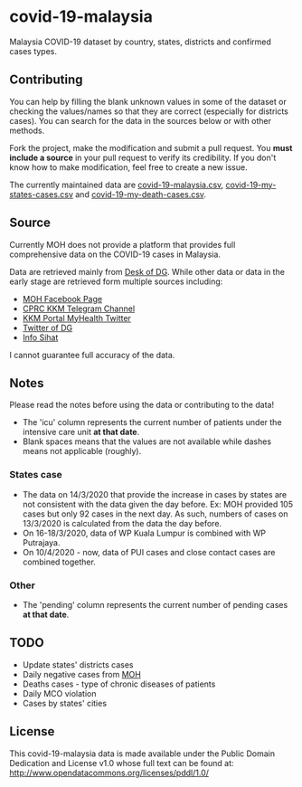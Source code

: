 # covid-19-malaysia
Malaysia COVID-19 dataset by country, states, districts and confirmed cases types.

## Contributing
You can help by filling the blank unknown values in some of the dataset or checking the values/names so that they are correct (especially for districts cases). You can search for the data in the sources below or with other methods.

Fork the project, make the modification and submit a pull request. You **must include a source** in your pull request to verify its credibility. If you don't know how to make modification, feel free to create a new issue.

The currently maintained data are [covid-19-malaysia.csv](covid-19-malaysia.csv), [covid-19-my-states-cases.csv](covid-19-my-states-cases.csv) and [covid-19-my-death-cases.csv](death-cases/covid-19-my-death-cases.csv).

## Source
Currently MOH does not provide a platform that provides full comprehensive data on the COVID-19 cases in Malaysia.

Data are retrieved mainly from [Desk of DG](https://kpkesihatan.com/). While other data or data in the early stage are retrieved form multiple sources including:
* [MOH Facebook Page](https://www.facebook.com/kementeriankesihatanmalaysia/)
* [CPRC KKM Telegram Channel](https://t.me/cprckkm)
* [KKM Portal MyHealth Twitter](https://twitter.com/MyHEALTHKKM)
* [Twitter of DG](https://twitter.com/DGHisham)
* [Info Sihat](https://www.infosihat.gov.my/index.php/wabak-novel-coronavirus-atau-2019ncov)

I cannot guarantee full accuracy of the data.

## Notes
Please read the notes before using the data or contributing to the data!
* The 'icu' column represents the current number of patients under the intensive care unit **at that date**.
* Blank spaces means that the values are not available while dashes means not applicable (roughly).

### States case
* The data on 14/3/2020 that provide the increase in cases by states are not consistent with the data given the day before. Ex: MOH provided 105 cases but only 92 cases in the next day. As such, numbers of cases on 13/3/2020 is calculated from the data the day before.
* On 16-18/3/2020, data of WP Kuala Lumpur is combined with WP Putrajaya.
* On 10/4/2020 - now, data of PUI cases and close contact cases are combined together.

### Other
* The 'pending' column represents the current number of pending cases **at that date**.

## TODO
* Update states' districts cases
* Daily negative cases from [MOH](http://www.moh.gov.my/index.php/pages/view/2019-ncov-wuhan)
* Deaths cases - type of chronic diseases of patients
* Daily MCO violation
* Cases by states' cities

## License
This covid-19-malaysia data is made available under the Public Domain Dedication and License v1.0 whose full text can be found at: http://www.opendatacommons.org/licenses/pddl/1.0/

